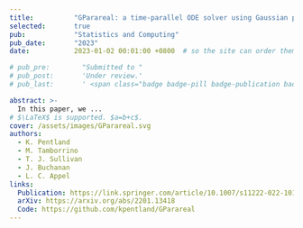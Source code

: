 ```yaml
---
title:          "GParareal: a time-parallel ODE solver using Gaussian process emulation"
selected:       true
pub:            "Statistics and Computing"
pub_date:       "2023"
date:           2023-01-02 00:01:00 +0800  # so the site can order them correctly

# pub_pre:        "Submitted to "
# pub_post:       'Under review.'
# pub_last:       ' <span class="badge badge-pill badge-publication badge-success">Spotlight</span>'

abstract: >-
  In this paper, we ...
# $\LaTeX$ is supported. $a=b+c$.
cover: /assets/images/GParareal.svg
authors:
  - K. Pentland
  - M. Tamborrino
  - T. J. Sullivan
  - J. Buchanan
  - L. C. Appel
links:
  Publication: https://link.springer.com/article/10.1007/s11222-022-10195-y
  arXiv: https://arxiv.org/abs/2201.13418
  Code: https://github.com/kpentland/GParareal
---
```



